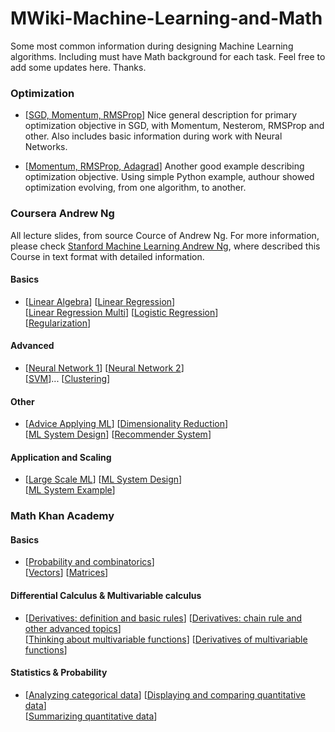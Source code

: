# MWiki-Machine-Learning-and-Math

Some most common information during designing Machine Learning algorithms. Including must have Math background for each task. Feel free to add some updates here. Thanks. 

### Optimization

* [[SGD, Momentum, RMSProp](http://cs231n.github.io/neural-networks-3/)] Nice general description for primary optimization objective in SGD, with Momentum, Nesterom, RMSProp and other. Also includes basic information during work with Neural Networks.

* [[Momentum, RMSProp, Adagrad](https://wiseodd.github.io/techblog/2016/06/22/nn-optimization/)] Another good example describing optimization objective. Using simple Python example, authour showed optimization evolving, from one algorithm, to another. 


### Coursera Andrew Ng
All lecture slides, from source Cource of Andrew Ng. For more information, please check [Stanford Machine Learning Andrew Ng](http://www.holehouse.org/mlclass/), where described this Course in text format with detailed information.

#### Basics
* [[Linear Algebra](https://github.com/GensaGames/MWiki-Machine-Learning-and-Math/blob/master/resources/ML-Andrew-Ng/Linear%20Algebra.pdf)]
[[Linear Regression](https://github.com/GensaGames/MWiki-Machine-Learning-and-Math/blob/master/resources/ML-Andrew-Ng/Linear%20Regression.pdf)]</br>
[[Linear Regression Multi](https://github.com/GensaGames/MWiki-Machine-Learning-and-Math/blob/master/resources/ML-Andrew-Ng/Linear%20Regression%20Multi.pdf)]
[[Logistic Regression](https://github.com/GensaGames/MWiki-Machine-Learning-and-Math/blob/master/resources/ML-Andrew-Ng/Logistic%20Regression.pdf)]</br>
[[Regularization](https://github.com/GensaGames/MWiki-Machine-Learning-and-Math/blob/master/resources/ML-Andrew-Ng/Regularization.pdf)]


#### Advanced 
* [[Neural Network 1](https://github.com/GensaGames/MWiki-Machine-Learning-and-Math/blob/master/resources/ML-Andrew-Ng/Neural-Network.pdf)]
[[Neural Network 2](https://github.com/GensaGames/MWiki-Machine-Learning-and-Math/blob/master/resources/ML-Andrew-Ng/Neural-Network%202.pdf)]</br>
[[SVM](https://github.com/GensaGames/MWiki-Machine-Learning-and-Math/blob/master/resources/ML-Andrew-Ng/SVM.pdf)]...
[[Clustering](https://github.com/GensaGames/MWiki-Machine-Learning-and-Math/blob/master/resources/ML-Andrew-Ng/Clustring.pdf)] 


#### Other 
* [[Advice Applying ML](https://github.com/GensaGames/MWiki-Machine-Learning-and-Math/blob/master/resources/ML-Andrew-Ng/Advice%20for%20Applying%20ML.pdf)]
[[Dimensionality Reduction](https://github.com/GensaGames/MWiki-Machine-Learning-and-Math/blob/master/resources/ML-Andrew-Ng/Dimensionality%20Reduction.pdf)] </br>
[[ML System Design](https://github.com/GensaGames/MWiki-Machine-Learning-and-Math/blob/master/resources/ML-Andrew-Ng/ML%20System%20Design.pdf)]
[[Recommender System](https://github.com/GensaGames/MWiki-Machine-Learning-and-Math/blob/master/resources/ML-Andrew-Ng/Recommender%20System.pdf)] 


#### Application and Scaling 
* [[Large Scale ML](https://github.com/GensaGames/MWiki-Machine-Learning-and-Math/blob/master/resources/ML-Andrew-Ng/Large%20Scale%20ML.pdf)]
[[ML System Design](https://github.com/GensaGames/MWiki-Machine-Learning-and-Math/blob/master/resources/ML-Andrew-Ng/ML%20System%20Design.pdf)]</br>
[[ML System Example](https://github.com/GensaGames/MWiki-Machine-Learning-and-Math/blob/master/resources/ML-Andrew-Ng/Application%20Example.pdf)] 


### Math Khan Academy

#### Basics
* [[Probability and combinatorics](https://www.khanacademy.org/math/precalculus/prob-comb)]</br>
[[Vectors](https://www.khanacademy.org/math/precalculus/vectors-precalc)]
[[Matrices](https://www.khanacademy.org/math/precalculus/precalc-matrices)]


#### Differential Calculus & Multivariable calculus
* [[Derivatives: definition and basic rules](https://www.khanacademy.org/math/differential-calculus/dc-diff-intro)]
[[Derivatives: chain rule and other advanced topics](https://www.khanacademy.org/math/differential-calculus/dc-chain)]</br>
[[Thinking about multivariable functions](https://www.khanacademy.org/math/multivariable-calculus/thinking-about-multivariable-function)]
[[Derivatives of multivariable functions](https://www.khanacademy.org/math/multivariable-calculus/multivariable-derivatives)]

#### Statistics & Probability
* [[Analyzing categorical data](https://www.khanacademy.org/math/statistics-probability/analyzing-categorical-data)]
[[Displaying and comparing quantitative data](https://www.khanacademy.org/math/statistics-probability/displaying-describing-data)]</br>
[[Summarizing quantitative data](https://www.khanacademy.org/math/statistics-probability/summarizing-quantitative-data)]



